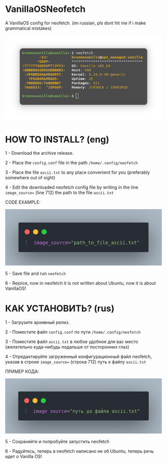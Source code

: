 # VanillaOSNeofetch
A VanillaOS config for neofetch. (im russian, pls dont hit me if i make grammatical mistakes)

![Preview](https://github.com/Brunno-Linux/VanillaOSNeofetch/blob/main/Neofetch_screen_003.png)

# HOW TO INSTALL? (eng)
1 - Download the archive release.

2 - Place the ```config.conf``` file in the path ```/home/.config/neofetch```

3 - Place the file ```ascii.txt``` to any place convenient for you (preferably somewhere out of sight)

4 - Edit the downloaded neofetch config file by writing in the line ```image_source=``` (line 712) the path to the file ```ascii.txt```

CODE EXAMPLE:

![Preview](https://github.com/Brunno-Linux/VanillaOSNeofetch/blob/main/preview_image_source_en.png)

5 - Save file and run ```neofetch```

6 - Rejoice, now in neofetch it is not written about Ubuntu, now it is about VanillaOS!

# КАК УСТАНОВИТЬ? (rus)

1 - Загрузите архивный релиз.

2 - Поместите файл ```config.conf``` по пути ```/home/.config/neofetch```

3 - Поместите файл ```ascii.txt``` в любое удобное для вас место (желательно куда-нибудь подальше от посторонних глаз)

4 - Отредактируйте загруженный конфигурационный файл neofetch, указав в строке ```image_source=``` (строка 712) путь к файлу ```ascii.txt```

ПРИМЕР КОДА:

![Preview](https://github.com/Brunno-Linux/VanillaOSNeofetch/blob/main/preview_image_source_ru.png)

5 - Сохраняйте и попробуйте запустить neofetch

6 - Радуйтесь, теперь в neofetch написано не об Ubuntu, теперь речь идет о Vanilla OS!
